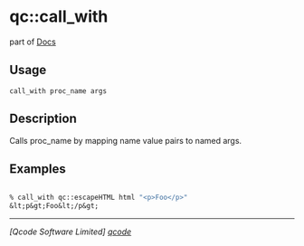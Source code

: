 qc::call_with
===========

part of [Docs](../index.md)

Usage
-----
`call_with proc_name args`

Description
-----------
Calls proc_name by mapping name value pairs to named args.

Examples
--------
```tcl

% call_with qc::escapeHTML html "<p>Foo</p>"
&lt;p&gt;Foo&lt;/p&gt;

```

----------------------------------
*[Qcode Software Limited] [qcode]*

[qcode]: http://www.qcode.co.uk "Qcode Software"